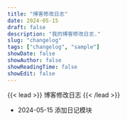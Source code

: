 ```yaml
---
title: "博客修改日志"
date: 2024-05-15
draft: false
description: "我的博客修改日志."
slug: "changelog"
tags: ["changelog", "sample"]
showDate: false
showAuthor: false
showReadingTime: false
showEdit: false
---
```

{{< lead >}}
博客修改日志
{{< /lead >}}

- 2024-05-15 添加日记模块
